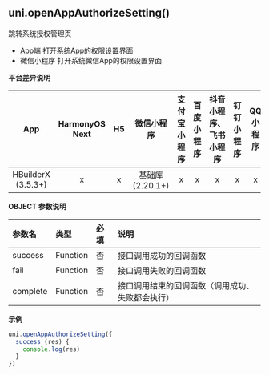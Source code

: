 ## uni.openAppAuthorizeSetting()
跳转系统授权管理页

- App端
    打开系统App的权限设置界面
- 微信小程序
    打开系统微信App的权限设置界面

**平台差异说明**

|App|HarmonyOS Next|H5|微信小程序|支付宝小程序|百度小程序|抖音小程序、飞书小程序|钉钉小程序|QQ小程序|快手小程序|京东小程序|
|:-:|:-:|:-:|:-:|:-:|:-:|:-:|:-:|:-:|:-:|:-:|
|HBuilderX (3.5.3+)|x|x|基础库 (2.20.1+)|x|x|x|x|x|x|x|



**OBJECT 参数说明**

|参数名|类型|必填|说明|
|:-|:-|:-|:-|
|success|Function|否|接口调用成功的回调函数|
|fail|Function|否|接口调用失败的回调函数|
|complete|Function|否|接口调用结束的回调函数（调用成功、失败都会执行）|

**示例**

```javascript
uni.openAppAuthorizeSetting({
  success (res) {
    console.log(res)
  }
})
```
